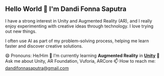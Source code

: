 ## Hello World 👋 I'm Dandi Fonna Saputra

<!--
**dandiFsaputra/dandiFsaputra** is a ✨ _special_ ✨ repository because its `README.md` (this file) appears on your GitHub profile.

Here are some ideas to get you started:

- 🔭 I’m currently working on ...
- 🌱 I’m currently learning ...
- 👯 I’m looking to collaborate on ...
- 🤔 I’m looking for help with ...
- 💬 Ask me about ...
- 📫 How to reach me: ...
- 😄 Pronouns: ...
- ⚡ Fun fact: ...
-->

I have a strong interest in Unity and Augmented Reality (AR), and I really enjoy experimenting with creative ideas through technology. I love trying out new things.

I often use AI as part of my problem-solving process, helping me learn faster and discover creative solutions.

😄 Pronouns: He/Him
🌱 I’m currently learning **Augmented Reality** in [**Unity**](https://unity.com/)
💬 Ask me about Unity, AR Foundation, Vuforia, ARCore
📫 How to reach me: dandifonnasaputra@gmail.com